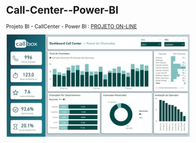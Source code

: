 # Call-Center--Power-BI
Projeto BI - CallCenter - Power BI :  <a href="https://app.powerbi.com/view?r=eyJrIjoiYmY0YzBiOWQtNGFkMi00NGE0LTkyNjgtZGUyOWExZWUzZTdjIiwidCI6ImRmMDhjNDVmLWQ5MWEtNDJjNS04YjU3LTQyNWVhNGIxZTc1MyJ9">PROJETO ON-LINE</a>

![Screenshot](https://raw.githubusercontent.com/olivierdenilson/Call-Center--Power-BI/main/tela_projeto.jpg)

